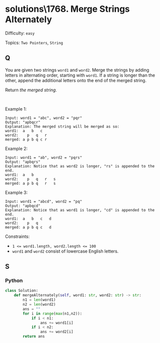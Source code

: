 # solutions\1768. Merge Strings Alternately

Difficulty: `easy`

Topics: `Two Pointers`, `String`

## Q

You are given two strings `word1` and `word2`. Merge the strings by adding letters in alternating order, starting with `word1`. If a string is longer than the other, append the additional letters onto the end of the merged string.

Return _the merged string_.

<br>

Example 1:

```
Input: word1 = "abc", word2 = "pqr"
Output: "apbqcr"
Explanation: The merged string will be merged as so:
word1:  a   b   c
word2:    p   q   r
merged: a p b q c r
```

Example 2:

```
Input: word1 = "ab", word2 = "pqrs"
Output: "apbqrs"
Explanation: Notice that as word2 is longer, "rs" is appended to the end.
word1:  a   b
word2:    p   q   r   s
merged: a p b q   r   s
```

Example 3:

```
Input: word1 = "abcd", word2 = "pq"
Output: "apbqcd"
Explanation: Notice that as word1 is longer, "cd" is appended to the end.
word1:  a   b   c   d
word2:    p   q
merged: a p b q c   d
```

Constraints:

- `1 <= word1.length, word2.length <= 100`
- `word1` and `word2` consist of lowercase English letters.

## S

### Python

```python
class Solution:
    def mergeAlternately(self, word1: str, word2: str) -> str:
        n1 = len(word1)
        n2 = len(word2)
        ans = ""
        for i in range(max(n1,n2)):
            if i < n1:
                ans += word1[i]
            if i < n2:
                ans += word2[i]
        return ans
```
